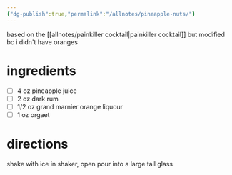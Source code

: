 ```yaml
---
{"dg-publish":true,"permalink":"/allnotes/pineapple-nuts/"}
---
```




based on the [[allnotes/painkiller cocktail\|painkiller cocktail]] but modified bc i didn't have oranges


# ingredients
- [ ] 4 oz pineapple juice
- [ ] 2 oz dark rum
- [ ] 1/2 oz grand marnier orange liquour
- [ ] 1 oz orgaet

# directions

shake with ice in shaker, open pour into a large tall glass

